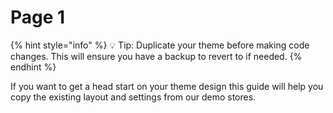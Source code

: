 # Page 1

{% hint style="info" %}
💡 Tip: Duplicate your theme before making code changes. This will ensure you have a backup to revert to if needed.
{% endhint %}

If you want to get a head start on your theme design this guide will help you copy the existing layout and settings from our demo stores.
